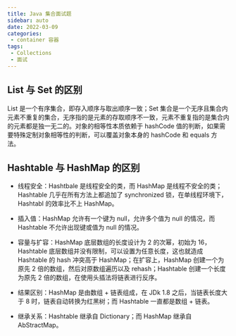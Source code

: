 ```yaml
---
title: Java 集合面试题
sidebar: auto
date: 2022-03-09
categories:
 - container 容器
tags:
 - Collections
 - 面试
---
```


## List 与 Set 的区别

List 是一个有序集合，即存入顺序与取出顺序一致；Set 集合是一个无序且集合内元素不重复的集合，无序指的是元素的存取顺序不一致，元素不重复指的是集合内的元素都是独一无二的。对象的相等性本质依赖于 hashCode 值的判断，如果需要特殊定制对象相等性的判断，可以覆盖对象本身的 hashCode 和 equals 方法。

## Hashtable 与 HashMap 的区别

- 线程安全：Hashtbale 是线程安全的类，而 HashMap 是线程不安全的类；Hashtable 几乎在所有方法上都追加了 synchronized 锁，在单线程环境下，Hashtabl 的效率比不上 HashMap。

- 插入值：HashMap 允许有一个键为 null，允许多个值为 null 的情况，而 Hashtable 不允许出现键或值为 null 的情况。

- 容量与扩容：HashMap 底层数组的长度设计为 2 的次幂，初始为 16，Hashtable 底层数组并没有限制，可以设置为任意长度，这也就造成 Hashtable 的 hash 冲突高于 HashMap；在扩容上，HashMap 创建一个为原先 2 倍的数组，然后对原数组遍历以及 rehash；Hashtable 创建一个长度为原先 2 倍的数组，在使用头插法将链表进行反序。

- 结果区别：HashMap 是由数组 + 链表组成，在 JDk 1.8 之后，当链表长度大于 8 时，链表自动转换为红黑树；而 Hashtable 一直都是数组 + 链表。

- 继承关系：Hashtable 继承自 Dictionary；而 HashMap 继承自 AbStractMap。


